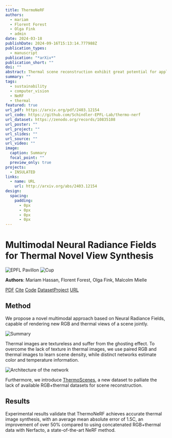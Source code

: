 ```yaml
---
title: ThermoNeRF
authors:
  - mariam
  - Florent Forest
  - Olga Fink
  - admin
date: 2024-03-18
publishDate: 2024-09-16T15:13:14.777988Z
publication_types:
  - manuscript
publication: "*arXiv*"
publication_short: ""
doi: ""
abstract: Thermal scene reconstruction exhibit great potential for applications across a broad spectrum of fields, including building energy consumption analysis and non-destructive testing. However, existing methods typically require dense scene measurements and often rely on RGB images for 3D geometry reconstruction, with thermal information being projected post-reconstruction. This two-step strategy, adopted due to the lack of texture in thermal images, can lead to disparities between the geometry and temperatures of the reconstructed objects and those of the actual scene. To address this challenge, we propose ThermoNeRF, a novel multimodal approach based on Neural Radiance Fields, capable of rendering new RGB and thermal views of a scene jointly. To overcome the lack of texture in thermal images, we use paired RGB and thermal images to learn scene density, while distinct networks estimate color and temperature information. Furthermore, we introduce ThermoScenes, a new dataset to palliate the lack of available RGB+thermal datasets for scene reconstruction. Experimental results validate that ThermoNeRF achieves accurate thermal image synthesis, with an average mean absolute error of 1.5C, an improvement of over 50% compared to using concatenated RGB+thermal data with Nerfacto, a state-of-the-art NeRF method.
summary: ""
tags:
  - sustainability
  - computer_vision
  - NeRF
  - thermal
featured: true
url_pdf: https://arxiv.org/pdf/2403.12154
url_code: https://github.com/Schindler-EPFL-Lab/thermo-nerf
url_dataset: https://zenodo.org/records/10835108
url_poster: ""
url_project: ""
url_slides: ""
url_source: ""
url_video: ""
image:
  caption: Summary
  focal_point: ""
  preview_only: true
projects:
  - INSULATED
links:
  - name: URL
    url: http://arxiv.org/abs/2403.12154
design:
  spacing:
    padding:
      - 0px
      - 0px
      - 0px
      - 0px
---
```

# Multimodal Neural Radiance Fields for Thermal Novel View Synthesis

![EPFL Pavillon](epfl_pavillon.gif)
![Cup](cup.gif)

**Authors**: Mariam Hassan, Florent Forest, Olga Fink, Malcolm Mielle

[PDF](https://arxiv.org/pdf/2403.12154) [Cite](https://malcolmmielle.github.io/publication/thermonerf/cite.bib) [Code](https://github.com/Schindler-EPFL-Lab/thermo-nerf) [Dataset](https://zenodo.org/records/10835108)[Project](https://malcolmmielle.github.io/project/insulated/) [URL](http://arxiv.org/abs/2403.12154)
## Method

We propose a novel multimodal approach based on Neural Radiance Fields, capable of rendering new RGB and thermal views of a scene jointly.

![Summary](featured.png)

Thermal images are textureless and suffer from the ghosting effect.
To overcome the lack of texture in thermal images, we use paired RGB and thermal images to learn scene density, while distinct networks estimate color and temperature information.

![Architecture of the network](network.png)

Furthermore, we introduce [ThermoScenes](https://zenodo.org/records/10835108), a new dataset to palliate the lack of available RGB+thermal datasets for scene reconstruction.

## Results

Experimental results validate that ThermoNeRF achieves accurate thermal image synthesis, with an average mean absolute error of 1.5C, an improvement of over 50% compared to using concatenated RGB+thermal data with Nerfacto, a state-of-the-art NeRF method.